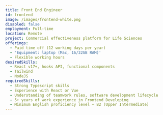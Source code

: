 ```yaml
---
title: Front End Engineer
id: frontend
image: /images/frontend-white.png
disabled: false
employment: Full-time
location: Remote
project: Commercial effectiveness platform for Life Sciences
offerings:
  - Paid time off (12 working days per year)
  - 'Equipment: laptop (Mac, 16/32GB RAM)'
  - Flexible working hours
desiredSkills:
  - React v17+, hooks API, functional components
  - Tailwind
  - NodeJS
requiredSkills:
  - Strong Typescript skills
  - Experience with React or Vue
  - Understanding of teamwork rules, software development lifecycle
  - 5+ years of work experience in Frontend Developing
  - Minimum English proficiency level — B2 (Upper Intermediate)
---
```

